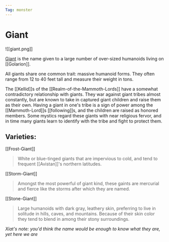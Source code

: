 ```yaml
---
Tag: monster
---
```

# Giant
![[giant.png]]

[Giant](https://pathfinderwiki.com/wiki/Giant) is the name given to a large number of over-sized humanoids living on [[Golarion]].

All giants share one common trait: massive humanoid forms. They often range from 12 to 40 feet tall and measure their weight in tons.

The [[Kellid]]s of the [[Realm-of-the-Mammoth-Lords]] have a somewhat contradictory relationship with giants. They war against giant tribes almost constantly, but are known to take in captured giant children and raise them as their own. Having a giant in one's tribe is a sign of power among the [[Mammoth-Lord]]s [[following]]s, and the children are raised as honored members. Some mystics regard these giants with near religious fervor, and in time many giants learn to identify with the tribe and fight to protect them.

## Varieties:
[[Frost-Giant]]
> White or blue-tinged giants that are impervious to cold, and tend to frequent [[Avistan]]'s northern latitudes.

[[Storm-Giant]]
>Amongst the most powerful of giant kind, these gaints are mercurial and fierce like the storms after which they are named.

[[Stone-Giant]]
>Large humanoids with dark gray, leathery skin, preferring to live in solitude in hills, caves, and mountains. Because of their skin color they tend to blend in among their stony surroundings.

*Xiat's note: you'd think the name would be enough to know what they are, yet here we are*